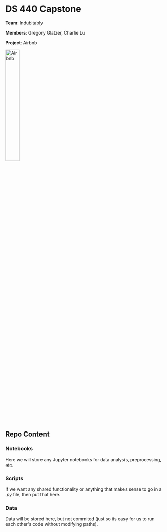 # DS 440 Capstone

__Team__: Indubitably

__Members__: Gregory Glatzer, Charlie Lu

__Project__: Airbnb

<img src="https://upload.wikimedia.org/wikipedia/commons/thumb/6/69/Airbnb_Logo_B%C3%A9lo.svg/768px-Airbnb_Logo_B%C3%A9lo.svg.png?20140813142239" width="30%" alt="Airbnb"/>

## Repo Content

### Notebooks

Here we will store any Jupyter notebooks for data analysis, preprocessing, etc.

### Scripts

If we want any shared functionality or anything that makes sense to go in a *.py* file, then put that here.

### Data

Data will be stored here, but not commited (just so its easy for us to run each other's code without modifying paths).
